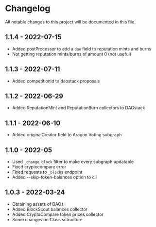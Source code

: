 # Changelog
All notable changes to this project will be documented in this file.

## 1.1.4 - 2022-07-15
- Added postProcessor to add a `dao` field to reputation mints and burns
- Not getting reputation mints/burns of amount 0 (not useful)

## 1.1.3 - 2022-07-11
- Added competitionId to daostack proposals

## 1.1.2 - 2022-06-29
- Added ReputationMint and ReputationBurn collectors to DAOstack

## 1.1.1 - 2022-06-10
- Added originalCreator field to Aragon Voting subgraph

## 1.1.0 - 2022-05
- Used `_change_block` filter to make every subgraph updatable
- Fixed cryptocompare error
- Fixed requests to `_blocks` endpoint 
- Added --skip-token-balances option to cli

## 1.0.3 - 2022-03-24
- Obtaining assets of DAOs
- Added BlockScout balances collector
- Added CryptoCompare token prices collector
- Some changes on Class sctructure